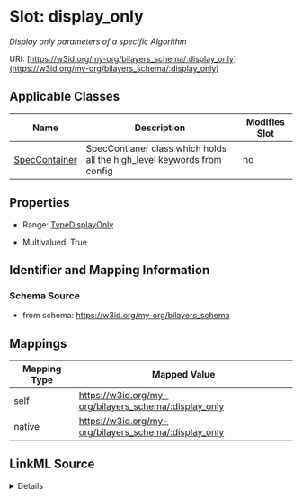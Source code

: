 

# Slot: display_only


_Display only parameters of a specific Algorithm_





URI: [https://w3id.org/my-org/bilayers_schema/:display_only](https://w3id.org/my-org/bilayers_schema/:display_only)



<!-- no inheritance hierarchy -->





## Applicable Classes

| Name | Description | Modifies Slot |
| --- | --- | --- |
| [SpecContainer](SpecContainer.md) | SpecContianer class which holds all the high_level keywords from config |  no  |







## Properties

* Range: [TypeDisplayOnly](TypeDisplayOnly.md)

* Multivalued: True





## Identifier and Mapping Information







### Schema Source


* from schema: https://w3id.org/my-org/bilayers_schema




## Mappings

| Mapping Type | Mapped Value |
| ---  | ---  |
| self | https://w3id.org/my-org/bilayers_schema/:display_only |
| native | https://w3id.org/my-org/bilayers_schema/:display_only |




## LinkML Source

<details>
```yaml
name: display_only
description: Display only parameters of a specific Algorithm
from_schema: https://w3id.org/my-org/bilayers_schema
rank: 1000
alias: display_only
domain_of:
- SpecContainer
range: TypeDisplayOnly
multivalued: true

```
</details>